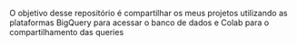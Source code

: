 O objetivo desse repositório é compartilhar os meus projetos utilizando as plataformas BigQuery para acessar o banco de dados e Colab para o compartilhamento das queries
